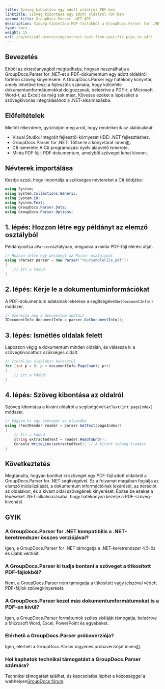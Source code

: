 ```yaml
---
title: Szöveg kibontása egy adott oldalról PDF-ben
linktitle: Szöveg kibontása egy adott oldalról PDF-ben
second_title: GroupDocs.Parser .NET API
description: Szöveg kibontása PDF-fájlokból a GroupDocs.Parser for .NET segítségével. Ezzel a hatékony könyvtárral könnyedén visszakereshet bizonyos oldaltartalmakat.
type: docs
weight: 15
url: /hu/net/pdf-processing/extract-text-from-specific-page-in-pdf/
---
```

## Bevezetés
Ebből az oktatóanyagból megtudhatja, hogyan használhatja a GroupDocs.Parser for .NET-et a PDF-dokumentum egy adott oldaláról történő szöveg kinyerésére. A GroupDocs.Parser egy hatékony könyvtár, amely lehetővé teszi a fejlesztők számára, hogy különféle dokumentumformátumokkal dolgozzanak, beleértve a PDF-t, a Microsoft Word-t, az Excelt és még sok mást. Kövesse ezeket a lépéseket a szövegkivonás integrálásához a .NET-alkalmazásba.
## Előfeltételek
Mielőtt elkezdené, győződjön meg arról, hogy rendelkezik az alábbiakkal:
- Visual Studio: Integrált fejlesztői környezet (IDE) .NET fejlesztéshez.
-  GroupDocs.Parser for .NET: Töltse le a könyvtárat innen[itt](https://releases.groupdocs.com/parser/net/).
- C# ismerete: A C# programozási nyelv alapvető ismerete.
- Minta PDF fájl: PDF dokumentum, amelyből szöveget lehet kivonni.

## Névterek importálása
Kezdje azzal, hogy importálja a szükséges névtereket a C# kódjába:
```csharp
using System;
using System.Collections.Generic;
using System.IO;
using System.Text;
using GroupDocs.Parser.Data;
using GroupDocs.Parser.Options;
```
## 1. lépés: Hozzon létre egy példányt az elemző osztályból
 Példányosítsa a`Parser`osztályban, megadva a minta PDF-fájl elérési útját.
```csharp
// Hozzon létre egy példányt az Parser osztályból
using (Parser parser = new Parser("YourSampleFile.pdf"))
{
    // Itt a kódod
}
```
## 2. lépés: Kérje le a dokumentuminformációkat
 A PDF-dokumentum adatainak lekérése a segítségével`GetDocumentInfo()` módszer.
```csharp
// Szerezze meg a dokumentum adatait
IDocumentInfo documentInfo = parser.GetDocumentInfo();
```
## 3. lépés: Ismétlés oldalak felett
Lapozzon végig a dokumentum minden oldalán, és válassza ki a szövegkivonathoz szükséges oldalt.
```csharp
// Iteráljon oldalakon keresztül
for (int p = 0; p < documentInfo.PageCount; p++)
{
    // Itt a kódod
}
```
## 4. lépés: Szöveg kibontása az oldalról
 Szöveg kibontása a kívánt oldalról a segítségével`GetText(int pageIndex)` módszer.
```csharp
// Vágjon ki egy szöveget az olvasóba
using (TextReader reader = parser.GetText(pageIndex))
{
    // Itt a kódod
    string extractedText = reader.ReadToEnd();
    Console.WriteLine(extractedText); // A kivont szöveg kiadása
}
```

## Következtetés
Megtanulta, hogyan bonthat ki szöveget egy PDF-fájl adott oldaláról a GroupDocs.Parser for .NET segítségével. Ez a folyamat magában foglalja az elemző inicializálását, a dokumentum információinak lekérését, az iterációt az oldalakon, és a kívánt oldal szövegének kinyerését. Építse be ezeket a lépéseket .NET-alkalmazásába, hogy hatékonyan kezelje a PDF-szöveg-kivonást.

## GYIK
### A GroupDocs.Parser for .NET kompatibilis a .NET-keretrendszer összes verziójával?
Igen, a GroupDocs.Parser for .NET támogatja a .NET-keretrendszer 4.5-ös és újabb verzióit.
### A GroupDocs.Parser ki tudja bontani a szöveget a titkosított PDF-fájlokból?
Nem, a GroupDocs.Parser nem támogatja a titkosított vagy jelszóval védett PDF-fájlok szövegkinyerését.
### A GroupDocs.Parser kezel más dokumentumformátumokat is a PDF-en kívül?
Igen, a GroupDocs.Parser formátumok széles skáláját támogatja, beleértve a Microsoft Word, Excel, PowerPoint és egyebeket.
### Elérhető a GroupDocs.Parser próbaverziója?
 Igen, elérheti a GroupDocs.Parser ingyenes próbaverzióját innen[itt](https://releases.groupdocs.com/).
### Hol kaphatok technikai támogatást a GroupDocs.Parser számára?
 Technikai támogatást találhat, és kapcsolatba léphet a közösséggel a webhelyen[GroupDocs fórum](https://forum.groupdocs.com/c/parser/17).